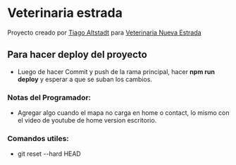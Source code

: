 # Veterinaria estrada

Proyecto creado por [Tiago Altstadt](https://www.linkedin.com/in/tiago-altstadt/) para [Veterinaria Nueva Estrada](veterinarianuevaestrada.com)

## Para hacer deploy del proyecto
- Luego de hacer Commit y push de la rama principal, hacer **npm run deploy** y esperar a que se suban los cambios.

### Notas del Programador:
- Agregar algo cuando el mapa no carga en home o contact, lo mismo con el video de youtube de home version escritorio.

### Comandos utiles:

- git reset --hard HEAD
